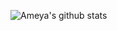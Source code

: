 ![Ameya's github stats](https://github-readme-stats.vercel.app/api?username=AmeyaJain-25&show_icons=true&theme=tokyonight)
